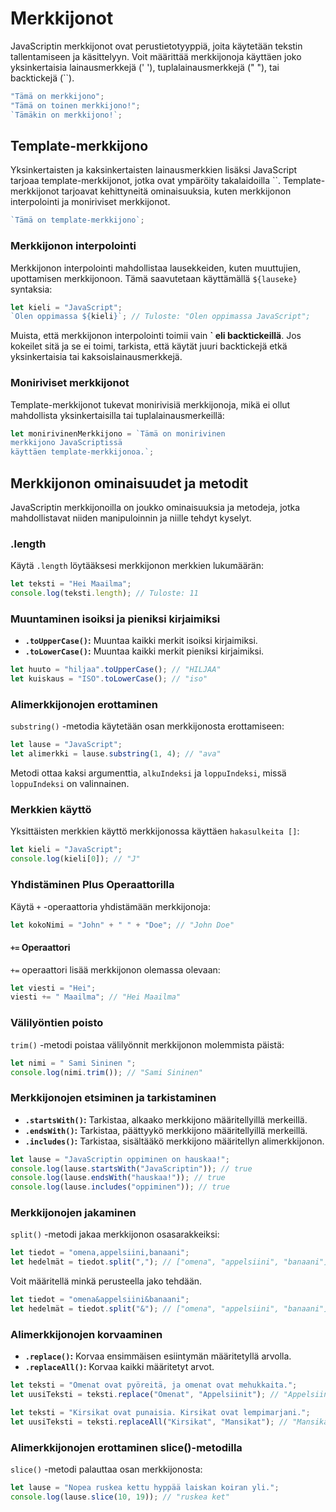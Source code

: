 # Merkkijonot

JavaScriptin merkkijonot ovat perustietotyyppiä, joita käytetään tekstin tallentamiseen ja käsittelyyn. Voit määrittää merkkijonoja käyttäen joko yksinkertaisia lainausmerkkejä (' '), tuplalainausmerkkejä (" "), tai backtickejä (``).

```js
"Tämä on merkkijono";
"Tämä on toinen merkkijono!";
`Tämäkin on merkkijono!`;
```

## Template-merkkijono

Yksinkertaisten ja kaksinkertaisten lainausmerkkien lisäksi JavaScript tarjoaa template-merkkijonot, jotka ovat ympäröity takalaidoilla ``. Template-merkkijonot tarjoavat kehittyneitä ominaisuuksia, kuten merkkijonon interpolointi ja moniriviset merkkijonot.

```js
`Tämä on template-merkkijono`;
```

### Merkkijonon interpolointi

Merkkijonon interpolointi mahdollistaa lausekkeiden, kuten muuttujien, upottamisen merkkijonoon. Tämä saavutetaan käyttämällä `${lauseke}` syntaksia:

```js
let kieli = "JavaScript";
`Olen oppimassa ${kieli}`; // Tuloste: "Olen oppimassa JavaScript";
```

Muista, että merkkijonon interpolointi toimii vain **` eli backtickeillä**. Jos kokeilet sitä ja se ei toimi, tarkista, että käytät juuri backtickejä etkä yksinkertaisia tai kaksoislainausmerkkejä.

### Moniriviset merkkijonot

Template-merkkijonot tukevat monirivisiä merkkijonoja, mikä ei ollut mahdollista yksinkertaisilla tai tuplalainausmerkeillä:

```js
let monirivinenMerkkijono = `Tämä on monirivinen
merkkijono JavaScriptissä
käyttäen template-merkkijonoa.`;
```

## Merkkijonon ominaisuudet ja metodit

JavaScriptin merkkijonoilla on joukko ominaisuuksia ja metodeja, jotka mahdollistavat niiden manipuloinnin ja niille tehdyt kyselyt.

### .length

Käytä `.length` löytääksesi merkkijonon merkkien lukumäärän:

```js
let teksti = "Hei Maailma";
console.log(teksti.length); // Tuloste: 11
```

### Muuntaminen isoiksi ja pieniksi kirjaimiksi

- **`.toUpperCase()`:** Muuntaa kaikki merkit isoiksi kirjaimiksi.
- **`.toLowerCase()`:** Muuntaa kaikki merkit pieniksi kirjaimiksi.

```js
let huuto = "hiljaa".toUpperCase(); // "HILJAA"
let kuiskaus = "ISO".toLowerCase(); // "iso"
```

### Alimerkkijonojen erottaminen

`substring()` -metodia käytetään osan merkkijonosta erottamiseen:

```js
let lause = "JavaScript";
let alimerkki = lause.substring(1, 4); // "ava"
```

Metodi ottaa kaksi argumenttia, `alkuIndeksi` ja `loppuIndeksi`, missä `loppuIndeksi` on valinnainen.

### Merkkien käyttö

Yksittäisten merkkien käyttö merkkijonossa käyttäen `hakasulkeita []`:

```js
let kieli = "JavaScript";
console.log(kieli[0]); // "J"
```

### Yhdistäminen Plus Operaattorilla

Käytä `+` -operaattoria yhdistämään merkkijonoja:

```js
let kokoNimi = "John" + " " + "Doe"; // "John Doe"
```

#### `+=` Operaattori

`+=` operaattori lisää merkkijonon olemassa olevaan:

```js
let viesti = "Hei";
viesti += " Maailma"; // "Hei Maailma"
```

### Välilyöntien poisto

`trim()` -metodi poistaa välilyönnit merkkijonon molemmista päistä:

```js
let nimi = " Sami Sininen ";
console.log(nimi.trim()); // "Sami Sininen"
```

### Merkkijonojen etsiminen ja tarkistaminen

- **`.startsWith()`:** Tarkistaa, alkaako merkkijono määritellyillä merkeillä.
- **`.endsWith()`:** Tarkistaa, päättyykö merkkijono määritellyillä merkeillä.
- **`.includes()`:** Tarkistaa, sisältääkö merkkijono määritellyn alimerkkijonon.

```js
let lause = "JavaScriptin oppiminen on hauskaa!";
console.log(lause.startsWith("JavaScriptin")); // true
console.log(lause.endsWith("hauskaa!")); // true
console.log(lause.includes("oppiminen")); // true
```

### Merkkijonojen jakaminen

`split()` -metodi jakaa merkkijonon osasarakkeiksi:

```js
let tiedot = "omena,appelsiini,banaani";
let hedelmät = tiedot.split(","); // ["omena", "appelsiini", "banaani"]
```

Voit määritellä minkä perusteella jako tehdään.

```js
let tiedot = "omena&appelsiini&banaani";
let hedelmät = tiedot.split("&"); // ["omena", "appelsiini", "banaani"]
```

### Alimerkkijonojen korvaaminen

- **`.replace()`:** Korvaa ensimmäisen esiintymän määritetyllä arvolla.
- **`.replaceAll()`:** Korvaa kaikki määritetyt arvot.

```js
let teksti = "Omenat ovat pyöreitä, ja omenat ovat mehukkaita.";
let uusiTeksti = teksti.replace("Omenat", "Appelsiinit"); // "Appelsiinit ovat pyöreitä, ja omenat ovat mehukkaita."
```

```js
let teksti = "Kirsikat ovat punaisia. Kirsikat ovat lempimarjani.";
let uusiTeksti = teksti.replaceAll("Kirsikat", "Mansikat"); // "Mansikat ovat punaisia. Mansikat ovat lempimarjani."
```

### Alimerkkijonojen erottaminen slice()-metodilla

`slice()` -metodi palauttaa osan merkkijonosta:

```js
let lause = "Nopea ruskea kettu hyppää laiskan koiran yli.";
console.log(lause.slice(10, 19)); // "ruskea ket"
```
